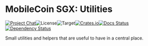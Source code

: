 # MobileCoin SGX: Utilities

[![Project Chat][chat-image]][chat-link]<!--
-->![License][license-image]<!--
-->![Target][target-image]<!--
-->[![Crates.io][crate-image]][crate-link]<!--
-->[![Docs Status][docs-image]][docs-link]<!--
-->[![Dependency Status][deps-image]][deps-link]

Small utilities and helpers that are useful to have in a central place.

[chat-image]: https://img.shields.io/discord/844353360348971068?style=flat-square
[chat-link]: https://mobilecoin.chat
[license-image]: https://img.shields.io/crates/l/mc-sgx-util?style=flat-square
[target-image]: https://img.shields.io/badge/target-any-brightgreen?style=flat-square
[crate-image]: https://img.shields.io/crates/v/mc-sgx-util.svg?style=flat-square
[crate-link]: https://crates.io/crates/mc-sgx-util
[docs-image]: https://img.shields.io/docsrs/mc-sgx-util?style=flat-square
[docs-link]: https://docs.rs/crate/mc-sgx-util
[deps-image]: https://deps.rs/crate/mc-sgx-util/0.2.1/status.svg?style=flat-square
[deps-link]: https://deps.rs/crate/mc-sgx-util/0.2.1
